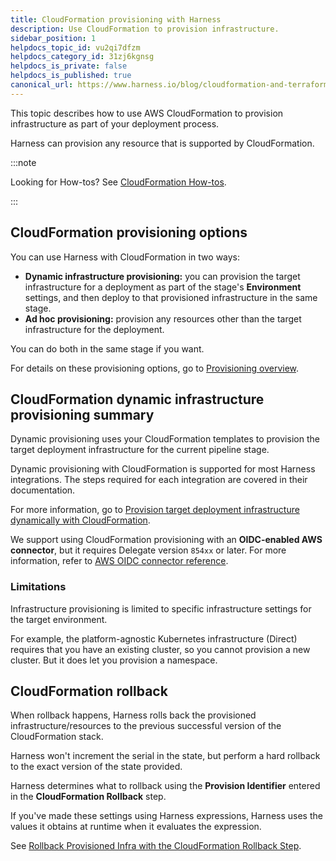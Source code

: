 ```yaml
---
title: CloudFormation provisioning with Harness
description: Use CloudFormation to provision infrastructure.
sidebar_position: 1
helpdocs_topic_id: vu2qi7dfzm
helpdocs_category_id: 31zj6kgnsg
helpdocs_is_private: false
helpdocs_is_published: true
canonical_url: https://www.harness.io/blog/cloudformation-and-terraform-support
---
```


This topic describes how to use AWS CloudFormation to provision infrastructure as part of your deployment process.

Harness can provision any resource that is supported by CloudFormation.

:::note

Looking for How-tos? See [CloudFormation How-tos](./cloud-formation-how-tos.md).

:::

## CloudFormation provisioning options

You can use Harness with CloudFormation in two ways:

* **Dynamic infrastructure provisioning:** you can provision the target infrastructure for a deployment as part of the stage's **Environment** settings, and then deploy to that provisioned infrastructure in the same stage.
* **Ad hoc provisioning:** provision any resources other than the target infrastructure for the deployment.

You can do both in the same stage if you want.

For details on these provisioning options, go to [Provisioning overview](/docs/continuous-delivery/cd-infrastructure/provisioning-overview).

## CloudFormation dynamic infrastructure provisioning summary

Dynamic provisioning uses your CloudFormation templates to provision the target deployment infrastructure for the current pipeline stage.

Dynamic provisioning with CloudFormation is supported for most Harness integrations. The steps required for each integration are covered in their documentation.

For more information, go to [Provision target deployment infrastructure dynamically with CloudFormation](/docs/continuous-delivery/cd-infrastructure/cloudformation-infra/provision-target-deployment-infra-dynamically-with-cloud-formation).

We support using CloudFormation provisioning with an **OIDC-enabled AWS connector**, but it requires Delegate version `854xx` or later. For more information, refer to [AWS OIDC connector reference](https://developer.harness.io/docs/platform/connectors/cloud-providers/ref-cloud-providers/aws-connector-settings-reference).


### Limitations

Infrastructure provisioning is limited to specific infrastructure settings for the target environment.

For example, the platform-agnostic Kubernetes infrastructure (Direct) requires that you have an existing cluster, so you cannot provision a new cluster. But it does let you provision a namespace.

## CloudFormation rollback

When rollback happens, Harness rolls back the provisioned infrastructure/resources to the previous successful version of the CloudFormation stack.

Harness won't increment the serial in the state, but perform a hard rollback to the exact version of the state provided.

Harness determines what to rollback using the **Provision Identifier** entered in the **CloudFormation Rollback** step.

If you've made these settings using Harness expressions, Harness uses the values it obtains at runtime when it evaluates the expression.

See [Rollback Provisioned Infra with the CloudFormation Rollback Step](/docs/continuous-delivery/cd-infrastructure/cloudformation-infra/rollback-provisioned-infra-with-the-cloud-formation-rollback-step).

